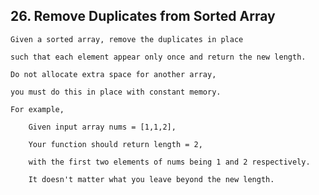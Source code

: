 ## 26\. Remove Duplicates from Sorted Array


    Given a sorted array, remove the duplicates in place 
    
    such that each element appear only once and return the new length.
    
    Do not allocate extra space for another array, 
    
    you must do this in place with constant memory.

    For example,
      
        Given input array nums = [1,1,2],

        Your function should return length = 2, 
        
        with the first two elements of nums being 1 and 2 respectively. 
        
        It doesn't matter what you leave beyond the new length.